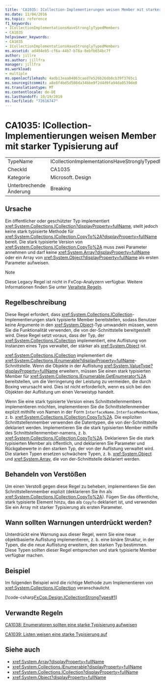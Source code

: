 ```yaml
---
title: 'CA1035: ICollection-Implementierungen weisen Member mit starker Typisierung auf'
ms.date: 11/04/2016
ms.topic: reference
f1_keywords:
- ICollectionImplementationsHaveStronglyTypedMembers
- CA1035
helpviewer_keywords:
- CA1035
- ICollectionImplementationsHaveStronglyTypedMembers
ms.assetid: ad404eb5-cf6a-44b7-b78a-8ebfb654bc7f
author: jillre
ms.author: jillfra
manager: jillfra
ms.workload:
- multiple
ms.openlocfilehash: 4adb13eaa04863caed7e526b26db8cb39f3765c1
ms.sourcegitcommit: a8e8f4bd5d508da34bbe9f2d4d9fa94da0539de0
ms.translationtype: MT
ms.contentlocale: de-DE
ms.lasthandoff: 10/19/2019
ms.locfileid: "72616747"
---
```

# <a name="ca1035-icollection-implementations-have-strongly-typed-members"></a>CA1035: ICollection-Implementierungen weisen Member mit starker Typisierung auf

|||
|-|-|
|TypeName|ICollectionImplementationsHaveStronglyTypedMembers|
|CheckId|CA1035|
|Kategorie|Microsoft. Design|
|Unterbrechende Änderung|Breaking|

## <a name="cause"></a>Ursache
Ein öffentlicher oder geschützter Typ implementiert <xref:System.Collections.ICollection?displayProperty=fullName>, stellt jedoch keine stark typisierte Methode für <xref:System.Collections.ICollection.CopyTo%2A?displayProperty=fullName> bereit. Die stark typisierte Version von <xref:System.Collections.ICollection.CopyTo%2A> muss zwei Parameter annehmen und darf keine <xref:System.Array?displayProperty=fullName> oder ein Array von <xref:System.Object?displayProperty=fullName> als ersten Parameter aufweisen.

> [!NOTE]
> Diese Legacy Regel ist nicht in FxCop-Analyzern verfügbar. Weitere Informationen finden Sie unter [Veraltete Regeln](fxcop-rule-port-status.md#deprecated-rules).

## <a name="rule-description"></a>Regelbeschreibung
Diese Regel erfordert, dass <xref:System.Collections.ICollection>-Implementierungen stark typisierte Member bereitstellen, sodass Benutzer keine Argumente in den <xref:System.Object>-Typ umwandeln müssen, wenn Sie die Funktionalität verwenden, die von der-Schnittstelle bereitgestellt wird. Diese Regel setzt voraus, dass der Typ, der <xref:System.Collections.ICollection> implementiert, eine Auflistung von Instanzen eines Typs verwaltet, der stärker als <xref:System.Object> ist.

 <xref:System.Collections.ICollection> implementiert die <xref:System.Collections.IEnumerable?displayProperty=fullName>-Schnittstelle. Wenn die Objekte in der Auflistung <xref:System.ValueType?displayProperty=fullName> erweitern, müssen Sie einen stark typisierten Member für <xref:System.Collections.IEnumerable.GetEnumerator%2A> bereitstellen, um die Verringerung der Leistung zu vermeiden, die durch Boxing verursacht wird. Dies ist nicht erforderlich, wenn es sich bei den Objekten der Auflistung um einen Verweistyp handelt.

Wenn Sie eine stark typisierte Version eines Schnittstellenmembers implementieren möchten, implementieren Sie die Schnittstellenmember explizit mithilfe von Namen in der Form `InterfaceName.InterfaceMemberName`, z. b. <xref:System.Collections.ICollection.CopyTo%2A>. Die expliziten Schnittstellenmember verwenden die Datentypen, die von der-Schnittstelle deklariert werden. Implementieren Sie die stark typisierten Member mithilfe des Schnittstellenmember-namens, z. b. <xref:System.Collections.ICollection.CopyTo%2A>. Deklarieren Sie die stark typisierten Member als öffentlich, und deklarieren Sie Parameter und Rückgabewerte in den starken Typ, der von der Auflistung verwaltet wird. Die starken Typen ersetzen schwächere Typen, z. b. <xref:System.Object> und <xref:System.Array>, die von der-Schnittstelle deklariert werden.

## <a name="how-to-fix-violations"></a>Behandeln von Verstößen
Um einen Verstoß gegen diese Regel zu beheben, implementieren Sie den Schnittstellenmember explizit (deklarieren Sie ihn als <xref:System.Collections.ICollection.CopyTo%2A>). Fügen Sie das öffentliche, stark typisierte Element hinzu, das als `CopyTo` deklariert ist, und verwenden Sie ein Array mit starker Typisierung als ersten Parameter.

## <a name="when-to-suppress-warnings"></a>Wann sollten Warnungen unterdrückt werden?
Unterdrückt eine Warnung aus dieser Regel, wenn Sie eine neue objektbasierte Auflistung implementieren, z. b. eine binäre Struktur, in der Typen, die die neue Auflistung erweitern, den starken Typ bestimmen. Diese Typen sollten dieser Regel entsprechen und stark typisierte Member verfügbar machen.

## <a name="example"></a>Beispiel
Im folgenden Beispiel wird die richtige Methode zum Implementieren von <xref:System.Collections.ICollection> veranschaulicht.

[!code-csharp[FxCop.Design.ICollectionStrongTypes#1](../code-quality/codesnippet/CSharp/ca1035-icollection-implementations-have-strongly-typed-members_1.cs)]

## <a name="related-rules"></a>Verwandte Regeln
[CA1038: Enumeratoren sollten eine starke Typisierung aufweisen](../code-quality/ca1038.md)

[CA1039: Listen weisen eine starke Typisierung auf](../code-quality/ca1039.md)

## <a name="see-also"></a>Siehe auch

- <xref:System.Array?displayProperty=fullName>
- <xref:System.Collections.IEnumerable?displayProperty=fullName>
- <xref:System.Collections.ICollection?displayProperty=fullName>
- <xref:System.Object?displayProperty=fullName>
